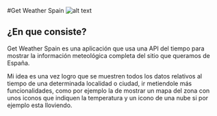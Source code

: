 #Get Weather Spain 
![alt text](http://i474.photobucket.com/albums/rr108/EskriN/Weather2_zpse92b72f3.png)

## ¿En que consiste?

Get Weather Spain es una aplicación que usa una API del tiempo para mostrar la información meteológica completa del sitio que queramos de España.

Mi idea es una vez logro que se muestren todos los datos relativos al tiempo de una determinada localidad o ciudad, ir metiendole más funcionalidades, como por ejemplo la de mostrar un mapa del zona con unos iconos que indiquen la temperatura y un icono de una nube si por ejemplo esta lloviendo.
